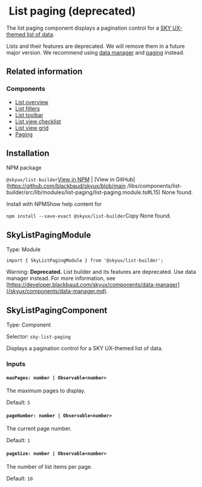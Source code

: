                

 List paging (deprecated)
========================

The list paging component displays a pagination control for a [SKY UX-themed list of data](/skyux/components/list-overview.md).

Lists and their features are deprecated. We will remove them in a future major version. We recommend using [data manager](/skyux/components/data-manager.md) and [paging](/skyux/components/paging.md) instead.

 Related information
--------------------

### Components

*   [List overview](/skyux/components/list-overview.md)
*   [List filters](/skyux/components/list-filters.md)
*   [List toolbar](/skyux/components/list-toolbar.md)
*   [List view checklist](/skyux/components/list-view-checklist.md)
*   [List view grid](/skyux/components/list-view-grid.md)
*   [Paging](/skyux/components/paging.md)

 Installation
-------------

NPM package

`@skyux/list-builder`[View in NPM](https://www.npmjs.com/package/@skyux/list-builder) | [View in GitHub](https://github.com/blackbaud/skyux/blob/main
/libs/components/list-builder/src/lib/modules/list-paging/list-paging.module.ts#L15) None found.

Install with NPMShow help content for

`npm install --save-exact @skyux/list-builder`Copy None found.

 SkyListPagingModule
--------------------

Type: Module

`import { SkyListPagingModule } from '@skyux/list-builder';`

Warning: **Deprecated.** List builder and its features are deprecated. Use data manager instead. For more information, see [https://developer.blackbaud.com/skyux/components/data-manager](/skyux/components/data-manager.md).

 SkyListPagingComponent
-----------------------

Type: Component

Selector: `sky-list-paging`

Displays a pagination control for a SKY UX-themed list of data.

### Inputs

#### `maxPages: number | Observable<number>`

The maximum pages to display.

Default: `5`

#### `pageNumber: number | Observable<number>`

The current page number.

Default: `1`

#### `pageSize: number | Observable<number>`

The number of list items per page.

Default: `10`